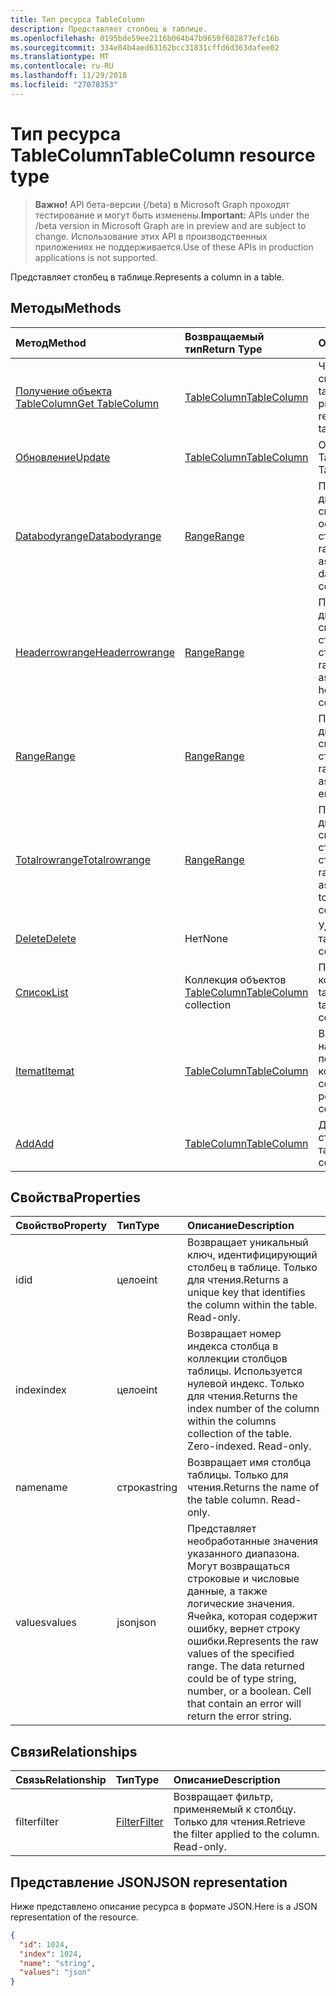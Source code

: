```yaml
---
title: Тип ресурса TableColumn
description: Представляет столбец в таблице.
ms.openlocfilehash: 0195bde59ee2116b064b47b9659f682877efc16b
ms.sourcegitcommit: 334e84b4aed63162bcc31831cffd6d363dafee02
ms.translationtype: MT
ms.contentlocale: ru-RU
ms.lasthandoff: 11/29/2018
ms.locfileid: "27078353"
---
```

# <a name="tablecolumn-resource-type"></a><span data-ttu-id="2b67b-103">Тип ресурса TableColumn</span><span class="sxs-lookup"><span data-stu-id="2b67b-103">TableColumn resource type</span></span>

> <span data-ttu-id="2b67b-104">**Важно!** API бета-версии (/beta) в Microsoft Graph проходят тестирование и могут быть изменены.</span><span class="sxs-lookup"><span data-stu-id="2b67b-104">**Important:** APIs under the /beta version in Microsoft Graph are in preview and are subject to change.</span></span> <span data-ttu-id="2b67b-105">Использование этих API в производственных приложениях не поддерживается.</span><span class="sxs-lookup"><span data-stu-id="2b67b-105">Use of these APIs in production applications is not supported.</span></span>

<span data-ttu-id="2b67b-106">Представляет столбец в таблице.</span><span class="sxs-lookup"><span data-stu-id="2b67b-106">Represents a column in a table.</span></span>


## <a name="methods"></a><span data-ttu-id="2b67b-107">Методы</span><span class="sxs-lookup"><span data-stu-id="2b67b-107">Methods</span></span>

| <span data-ttu-id="2b67b-108">Метод</span><span class="sxs-lookup"><span data-stu-id="2b67b-108">Method</span></span>           | <span data-ttu-id="2b67b-109">Возвращаемый тип</span><span class="sxs-lookup"><span data-stu-id="2b67b-109">Return Type</span></span>    |<span data-ttu-id="2b67b-110">Описание</span><span class="sxs-lookup"><span data-stu-id="2b67b-110">Description</span></span>|
|:---------------|:--------|:----------|
|[<span data-ttu-id="2b67b-111">Получение объекта TableColumn</span><span class="sxs-lookup"><span data-stu-id="2b67b-111">Get TableColumn</span></span>](../api/tablecolumn-get.md) | [<span data-ttu-id="2b67b-112">TableColumn</span><span class="sxs-lookup"><span data-stu-id="2b67b-112">TableColumn</span></span>](tablecolumn.md) |<span data-ttu-id="2b67b-113">Чтение свойств и связей объекта tableColumn.</span><span class="sxs-lookup"><span data-stu-id="2b67b-113">Read properties and relationships of tableColumn object.</span></span>|
|[<span data-ttu-id="2b67b-114">Обновление</span><span class="sxs-lookup"><span data-stu-id="2b67b-114">Update</span></span>](../api/tablecolumn-update.md) | [<span data-ttu-id="2b67b-115">TableColumn</span><span class="sxs-lookup"><span data-stu-id="2b67b-115">TableColumn</span></span>](tablecolumn.md) |<span data-ttu-id="2b67b-116">Обновление объекта TableColumn.</span><span class="sxs-lookup"><span data-stu-id="2b67b-116">Update TableColumn object.</span></span> |
|[<span data-ttu-id="2b67b-117">Databodyrange</span><span class="sxs-lookup"><span data-stu-id="2b67b-117">Databodyrange</span></span>](../api/tablecolumn-databodyrange.md)|[<span data-ttu-id="2b67b-118">Range</span><span class="sxs-lookup"><span data-stu-id="2b67b-118">Range</span></span>](range.md)|<span data-ttu-id="2b67b-119">Получает объект диапазона, связанный с основными данными столбца.</span><span class="sxs-lookup"><span data-stu-id="2b67b-119">Gets the range object associated with the data body of the column.</span></span>|
|[<span data-ttu-id="2b67b-120">Headerrowrange</span><span class="sxs-lookup"><span data-stu-id="2b67b-120">Headerrowrange</span></span>](../api/tablecolumn-headerrowrange.md)|[<span data-ttu-id="2b67b-121">Range</span><span class="sxs-lookup"><span data-stu-id="2b67b-121">Range</span></span>](range.md)|<span data-ttu-id="2b67b-122">Получает объект диапазона, связанный со строкой заголовков столбца.</span><span class="sxs-lookup"><span data-stu-id="2b67b-122">Gets the range object associated with the header row of the column.</span></span>|
|[<span data-ttu-id="2b67b-123">Range</span><span class="sxs-lookup"><span data-stu-id="2b67b-123">Range</span></span>](../api/tablecolumn-range.md)|[<span data-ttu-id="2b67b-124">Range</span><span class="sxs-lookup"><span data-stu-id="2b67b-124">Range</span></span>](range.md)|<span data-ttu-id="2b67b-125">Получает объект диапазона, связанный со всем столбцом.</span><span class="sxs-lookup"><span data-stu-id="2b67b-125">Gets the range object associated with the entire column.</span></span>|
|[<span data-ttu-id="2b67b-126">Totalrowrange</span><span class="sxs-lookup"><span data-stu-id="2b67b-126">Totalrowrange</span></span>](../api/tablecolumn-totalrowrange.md)|[<span data-ttu-id="2b67b-127">Range</span><span class="sxs-lookup"><span data-stu-id="2b67b-127">Range</span></span>](range.md)|<span data-ttu-id="2b67b-128">Получает объект диапазона, связанный со строкой итогов столбца.</span><span class="sxs-lookup"><span data-stu-id="2b67b-128">Gets the range object associated with the totals row of the column.</span></span>|
|[<span data-ttu-id="2b67b-129">Delete</span><span class="sxs-lookup"><span data-stu-id="2b67b-129">Delete</span></span>](../api/tablecolumn-delete.md)|<span data-ttu-id="2b67b-130">Нет</span><span class="sxs-lookup"><span data-stu-id="2b67b-130">None</span></span>|<span data-ttu-id="2b67b-131">Удаляет столбец из таблицы.</span><span class="sxs-lookup"><span data-stu-id="2b67b-131">Deletes the column from the table.</span></span>|
|[<span data-ttu-id="2b67b-132">Список</span><span class="sxs-lookup"><span data-stu-id="2b67b-132">List</span></span>](../api/tablecolumn-list.md) | <span data-ttu-id="2b67b-133">Коллекция объектов [TableColumn](tablecolumn.md)</span><span class="sxs-lookup"><span data-stu-id="2b67b-133">[TableColumn](tablecolumn.md) collection</span></span> |<span data-ttu-id="2b67b-134">Получение коллекции объектов tableColumn.</span><span class="sxs-lookup"><span data-stu-id="2b67b-134">Get tableColumn object collection.</span></span> |
|[<span data-ttu-id="2b67b-135">Itemat</span><span class="sxs-lookup"><span data-stu-id="2b67b-135">Itemat</span></span>](../api/tablecolumncollection-itemat.md)|[<span data-ttu-id="2b67b-136">TableColumn</span><span class="sxs-lookup"><span data-stu-id="2b67b-136">TableColumn</span></span>](tablecolumn.md)|<span data-ttu-id="2b67b-137">Возвращает столбец на основании его позиции в коллекции.</span><span class="sxs-lookup"><span data-stu-id="2b67b-137">Gets a column based on its position in the collection.</span></span>|
|[<span data-ttu-id="2b67b-138">Add</span><span class="sxs-lookup"><span data-stu-id="2b67b-138">Add</span></span>](../api/tablecolumncollection-add.md)|[<span data-ttu-id="2b67b-139">TableColumn</span><span class="sxs-lookup"><span data-stu-id="2b67b-139">TableColumn</span></span>](tablecolumn.md)|<span data-ttu-id="2b67b-140">Добавляет новый столбец в таблицу.</span><span class="sxs-lookup"><span data-stu-id="2b67b-140">Adds a new column to the table.</span></span>|

## <a name="properties"></a><span data-ttu-id="2b67b-141">Свойства</span><span class="sxs-lookup"><span data-stu-id="2b67b-141">Properties</span></span>
| <span data-ttu-id="2b67b-142">Свойство</span><span class="sxs-lookup"><span data-stu-id="2b67b-142">Property</span></span>     | <span data-ttu-id="2b67b-143">Тип</span><span class="sxs-lookup"><span data-stu-id="2b67b-143">Type</span></span>   |<span data-ttu-id="2b67b-144">Описание</span><span class="sxs-lookup"><span data-stu-id="2b67b-144">Description</span></span>|
|:---------------|:--------|:----------|
|<span data-ttu-id="2b67b-145">id</span><span class="sxs-lookup"><span data-stu-id="2b67b-145">id</span></span>|<span data-ttu-id="2b67b-146">целое</span><span class="sxs-lookup"><span data-stu-id="2b67b-146">int</span></span>|<span data-ttu-id="2b67b-p102">Возвращает уникальный ключ, идентифицирующий столбец в таблице. Только для чтения.</span><span class="sxs-lookup"><span data-stu-id="2b67b-p102">Returns a unique key that identifies the column within the table. Read-only.</span></span>|
|<span data-ttu-id="2b67b-149">index</span><span class="sxs-lookup"><span data-stu-id="2b67b-149">index</span></span>|<span data-ttu-id="2b67b-150">целое</span><span class="sxs-lookup"><span data-stu-id="2b67b-150">int</span></span>|<span data-ttu-id="2b67b-p103">Возвращает номер индекса столбца в коллекции столбцов таблицы. Используется нулевой индекс. Только для чтения.</span><span class="sxs-lookup"><span data-stu-id="2b67b-p103">Returns the index number of the column within the columns collection of the table. Zero-indexed. Read-only.</span></span>|
|<span data-ttu-id="2b67b-154">name</span><span class="sxs-lookup"><span data-stu-id="2b67b-154">name</span></span>|<span data-ttu-id="2b67b-155">строка</span><span class="sxs-lookup"><span data-stu-id="2b67b-155">string</span></span>|<span data-ttu-id="2b67b-p104">Возвращает имя столбца таблицы. Только для чтения.</span><span class="sxs-lookup"><span data-stu-id="2b67b-p104">Returns the name of the table column. Read-only.</span></span>|
|<span data-ttu-id="2b67b-158">values</span><span class="sxs-lookup"><span data-stu-id="2b67b-158">values</span></span>|<span data-ttu-id="2b67b-159">json</span><span class="sxs-lookup"><span data-stu-id="2b67b-159">json</span></span>|<span data-ttu-id="2b67b-p105">Представляет необработанные значения указанного диапазона. Могут возвращаться строковые и числовые данные, а также логические значения. Ячейка, которая содержит ошибку, вернет строку ошибки.</span><span class="sxs-lookup"><span data-stu-id="2b67b-p105">Represents the raw values of the specified range. The data returned could be of type string, number, or a boolean. Cell that contain an error will return the error string.</span></span>|

## <a name="relationships"></a><span data-ttu-id="2b67b-163">Связи</span><span class="sxs-lookup"><span data-stu-id="2b67b-163">Relationships</span></span>
| <span data-ttu-id="2b67b-164">Связь</span><span class="sxs-lookup"><span data-stu-id="2b67b-164">Relationship</span></span> | <span data-ttu-id="2b67b-165">Тип</span><span class="sxs-lookup"><span data-stu-id="2b67b-165">Type</span></span>   |<span data-ttu-id="2b67b-166">Описание</span><span class="sxs-lookup"><span data-stu-id="2b67b-166">Description</span></span>|
|:---------------|:--------|:----------|
|<span data-ttu-id="2b67b-167">filter</span><span class="sxs-lookup"><span data-stu-id="2b67b-167">filter</span></span>|[<span data-ttu-id="2b67b-168">Filter</span><span class="sxs-lookup"><span data-stu-id="2b67b-168">Filter</span></span>](filter.md)|<span data-ttu-id="2b67b-p106">Возвращает фильтр, применяемый к столбцу. Только для чтения.</span><span class="sxs-lookup"><span data-stu-id="2b67b-p106">Retrieve the filter applied to the column. Read-only.</span></span>|

## <a name="json-representation"></a><span data-ttu-id="2b67b-171">Представление JSON</span><span class="sxs-lookup"><span data-stu-id="2b67b-171">JSON representation</span></span>

<span data-ttu-id="2b67b-172">Ниже представлено описание ресурса в формате JSON.</span><span class="sxs-lookup"><span data-stu-id="2b67b-172">Here is a JSON representation of the resource.</span></span>

<!-- {
  "blockType": "resource",
  "optionalProperties": [

  ],
  "@odata.type": "microsoft.graph.tableColumn"
}-->

```json
{
  "id": 1024,
  "index": 1024,
  "name": "string",
  "values": "json"
}

```

<!-- uuid: 8fcb5dbc-d5aa-4681-8e31-b001d5168d79
2015-10-25 14:57:30 UTC -->
<!-- {
  "type": "#page.annotation",
  "description": "TableColumn resource",
  "keywords": "",
  "section": "documentation",
  "tocPath": ""
}-->